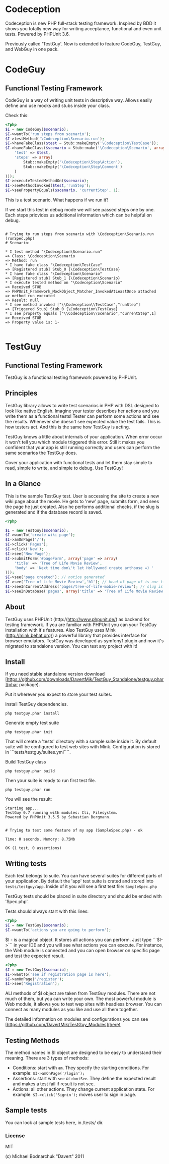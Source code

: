 # Codeception

Codeception is new PHP full-stack testing framework.
Inspired by BDD it shows you totally new way for writing acceptance, functional and even unit tests.
Powered by PHPUnit 3.6.

Previously called 'TestGuy'. Now is extended to feature CodeGuy, TestGuy, and WebGuy in one pack.

# CodeGuy
## Functional Testing Framework

CodeGuy is a way of writing unit tests in descriptive way.
Allows easily define and use mocks and stubs inside your class.

Check this:

``` php
<?php
$I = new CodeGuy($scenario);
$I->wantTo('run steps from scenario');
$I->testMethod('\Codeception\Scenario.run');
$I->haveFakeClass($test = Stub::makeEmpty('\Codeception\TestCase'));
$I->haveFakeClass($scenario = Stub::make('\Codeception\Scenario', array(
    'test' => $test,
    'steps' => array(
        Stub::makeEmpty('\Codeception\Step\Action'),
        Stub::makeEmpty('\Codeception\Step\Comment')
    )
)));
$I->executeTestedMethodOn($scenario);
$I->seeMethodInvoked($test,'runStep');
$I->seePropertyEquals($scenario, 'currentStep', 1);
```

This is a test scenario. What happens if we run it?

If we start this test in debug mode we will see passed steps one by one.
Each steps priovides us additional information which can be helpful on debug.

```

# Trying to run steps from scenario with \Codeception\Scenario.run (runSpec.php)
# Scenario:

* I test method "\Codeception\Scenario.run"
=> Class: \Codeception\Scenario
=> Method: run
* I have fake class "\Codeception\TestCase"
=> [Registered stub] Stub_0 {\Codeception\TestCase}
* I have fake class "\Codeception\Scenario"
=> [Registered stub] Stub_1 {\Codeception\Scenario}
* I execute tested method on "\Codeception\Scenario"
=> Received STUB
=> PHPUnit_Framework_MockObject_Matcher_InvokedAtLeastOnce attached
=> method run executed
=> Result: null
* I see method invoked ["\\Codeception\\TestCase","runStep"]
=> [Triggered Stub] Stub_0 {\Codeception\TestCase}
* I see property equals ["\\Codeception\\Scenario","currentStep",1]
=> Received STUB
=> Property value is: 1-


```

# TestGuy
## Functional Testing Framework

TestGuy is a functional testing framework powered by PHPUnit.

## Principles
TestGuy library allows to write test scenarios in PHP with DSL designed to look like native English.
Imagine your tester describes her actions and you write them as a functional tests!
Tester can perform some actions and see the results. Whenever she doesn't see expected value the test fails.
This is how testers act. And this is the same how TestGuy is acting.

TestGuy knows a little about internals of your application. When error occur it won't tell you which module triggered this error.
Still it makes you confident that your app is still running correctly and users can perform the same scenarios the TestGuy does.

Cover your application with functional tests and let them stay simple to read, simple to write, and simple to debug.
Use TestGuy!

## In a Glance
This is the sample TestGuy test. User is accessing the site to create a new wiki page about the movie.
He gets to 'new' page, submits form, and sees the page he just created. Also he performs additional checks, if the slug is generated and if the database record is saved.

``` php
<?php

$I = new TestGuy($scenario);
$I->wantTo('create wiki page');
$I->amOnPage('/');
$I->click('Pages');
$I->click('New');
$I->see('New Page');
$I->submitForm('#pageForm', array('page' => array(
    'title' => 'Tree of Life Movie Review',
    'body' => 'Next time don\'t let Hollywood create arthouse =) '
)));
$I->see('page created'); // notice generated
$I->see('Tree of Life Movie Review','h1'); // head of page of is our title
$I->seeInCurrentAddress('pages/tree-of-life-mobie-review'); // slug is generated
$I->seeInDatabase('pages', array('title' => 'Tree of Life Movie Review')); // data is stored in database

```

## About

TestGuy uses PHPUnit (http://http://www.phpunit.de/) as backend for testing framework. If you are familiar with PHPUnit you can your TestGuy installation with it's features.
Also TestGuy uses Mink (http://mink.behat.org/) a powerful library that provides interface for browser emulators.
TestGuy was developed as symfony1 plugin and now it's migrated to standalone version. You can test any project with it!

## Install

If you need stable standalone version download [https://github.com/downloads/DavertMik/TestGuy_Standalone/testguy.phar](phar package).

Put it wherever you expect to store your test suites.

Install TestGuy dependencies.

```
php testguy.phar install
```

Generate empty test suite

````
php testguy.phar init
````

That will create a 'tests' directory with a sample suite inside it.
By default suite will be configured to test web sites with Mink.
Configuration is stored in ```tests/testguy/suites.yml````.


Build TestGuy class

````
php testguy.phar build
````

Then your suite is ready to run first test file.

````
php testguy.phar run
````

You will see the result:

````
Starting app...
TestGuy 0.7 running with modules: Cli, Filesystem.
Powered by PHPUnit 3.5.5 by Sebastian Bergmann.


# Trying to test some feature of my app (SampleSpec.php) - ok

Time: 0 seconds, Memory: 8.75Mb

OK (1 test, 0 assertions)
````

## Writing tests

Each test belongs to suite. You can have several suites for different parts of your application.
By default the 'app' test suite is crated and stored into ````tests/testguy/app````.
Inside of it you will see a first test file: ````SampleSpec.php````

TestGuy tests should be placed in suite directory and should be ended with 'Spec.php'.

Tests should always start with this lines:

``` php
<?php
$I = new TestGuy($scenario);
$I->wantTo('actions you are going to perform');
```

$I - is a magical object. It stores all actions you can perform. Just type ```$I->``` in your IDE and you will see what actions you can execute.
For instance, the Web module is connected and you can open browser on specific page and test the expected result.

``` php
<?php
$I = new TestGuy($scenario);
$I->wantTo('see if registration page is here');
$I->amOnPage('/register');
$I->see('Registration');
```

ALl methods of $I object are taken from TestGuy modules. There are not much of them, but you can write your own.
The most powerful module is Web module, it allows you to test wep sites with headless browser.
You can connect as many modules as you like and use all them together.

The detailed information on modules and configurations you can see [https://github.com/DavertMik/TestGuy_Modules](here)

## Testing Methods
The method names in $I object are designed to be easy to understand their meaning.
There are 3 types of methods:

* Conditions: start with ```am```. They specify the starting conditions. For example: ```$I->amOnPage('/login');```
* Assertions: start with ```see``` or ```dontSee```. They define the expected result and makes a test fail if result is not see.
* Actions: all other actions. They change current application state. For example: ```$I->click('Signin');``` moves user to sign in page.

## Sample tests
You can look at sample tests here, in /tests/ dir.

### License
MIT

(c) Michael Bodnarchuk "Davert"
2011